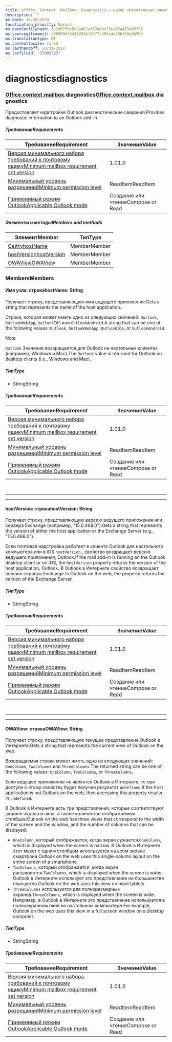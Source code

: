 ```yaml
---
title: Office. Context. Mailbox. Diagnostics — набор обязательных элементов 1,8
description: ''
ms.date: 10/30/2019
localization_priority: Normal
ms.openlocfilehash: 8b2d67fbc5eb8462af67a0dc73ce65a433ad5795
ms.sourcegitcommit: e989096f3d19761bf8477c585cde20b3f8e0b90d
ms.translationtype: MT
ms.contentlocale: ru-RU
ms.lasthandoff: 10/31/2019
ms.locfileid: "37902203"
---
```

# <a name="diagnostics"></a><span data-ttu-id="65f4b-102">diagnostics</span><span class="sxs-lookup"><span data-stu-id="65f4b-102">diagnostics</span></span>

### <a name="officeofficemdcontextofficecontextmdmailboxofficecontextmailboxmddiagnostics"></a><span data-ttu-id="65f4b-103">[Office](Office.md)[.context](Office.context.md)[.mailbox](Office.context.mailbox.md).diagnostics</span><span class="sxs-lookup"><span data-stu-id="65f4b-103">[Office](Office.md)[.context](Office.context.md)[.mailbox](Office.context.mailbox.md).diagnostics</span></span>

<span data-ttu-id="65f4b-104">Предоставляет надстройке Outlook диагностические сведения.</span><span class="sxs-lookup"><span data-stu-id="65f4b-104">Provides diagnostic information to an Outlook add-in.</span></span>

##### <a name="requirements"></a><span data-ttu-id="65f4b-105">Требования</span><span class="sxs-lookup"><span data-stu-id="65f4b-105">Requirements</span></span>

|<span data-ttu-id="65f4b-106">Требование</span><span class="sxs-lookup"><span data-stu-id="65f4b-106">Requirement</span></span>| <span data-ttu-id="65f4b-107">Значение</span><span class="sxs-lookup"><span data-stu-id="65f4b-107">Value</span></span>|
|---|---|
|[<span data-ttu-id="65f4b-108">Версия минимального набора требований к почтовому ящику</span><span class="sxs-lookup"><span data-stu-id="65f4b-108">Minimum mailbox requirement set version</span></span>](/office/dev/add-ins/reference/requirement-sets/outlook-api-requirement-sets)| <span data-ttu-id="65f4b-109">1.0</span><span class="sxs-lookup"><span data-stu-id="65f4b-109">1.0</span></span>|
|[<span data-ttu-id="65f4b-110">Минимальный уровень разрешений</span><span class="sxs-lookup"><span data-stu-id="65f4b-110">Minimum permission level</span></span>](/outlook/add-ins/understanding-outlook-add-in-permissions)| <span data-ttu-id="65f4b-111">ReadItem</span><span class="sxs-lookup"><span data-stu-id="65f4b-111">ReadItem</span></span>|
|[<span data-ttu-id="65f4b-112">Применимый режим Outlook</span><span class="sxs-lookup"><span data-stu-id="65f4b-112">Applicable Outlook mode</span></span>](/outlook/add-ins/#extension-points)| <span data-ttu-id="65f4b-113">Создание или чтение</span><span class="sxs-lookup"><span data-stu-id="65f4b-113">Compose or Read</span></span>|

##### <a name="members-and-methods"></a><span data-ttu-id="65f4b-114">Элементы и методы</span><span class="sxs-lookup"><span data-stu-id="65f4b-114">Members and methods</span></span>

| <span data-ttu-id="65f4b-115">Элемент</span><span class="sxs-lookup"><span data-stu-id="65f4b-115">Member</span></span> | <span data-ttu-id="65f4b-116">Тип</span><span class="sxs-lookup"><span data-stu-id="65f4b-116">Type</span></span> |
|--------|------|
| [<span data-ttu-id="65f4b-117">Сайту</span><span class="sxs-lookup"><span data-stu-id="65f4b-117">hostName</span></span>](#hostname-string) | <span data-ttu-id="65f4b-118">Member</span><span class="sxs-lookup"><span data-stu-id="65f4b-118">Member</span></span> |
| [<span data-ttu-id="65f4b-119">hostVersion</span><span class="sxs-lookup"><span data-stu-id="65f4b-119">hostVersion</span></span>](#hostversion-string) | <span data-ttu-id="65f4b-120">Member</span><span class="sxs-lookup"><span data-stu-id="65f4b-120">Member</span></span> |
| [<span data-ttu-id="65f4b-121">OWAView</span><span class="sxs-lookup"><span data-stu-id="65f4b-121">OWAView</span></span>](#owaview-string) | <span data-ttu-id="65f4b-122">Member</span><span class="sxs-lookup"><span data-stu-id="65f4b-122">Member</span></span> |

### <a name="members"></a><span data-ttu-id="65f4b-123">Members</span><span class="sxs-lookup"><span data-stu-id="65f4b-123">Members</span></span>

#### <a name="hostname-string"></a><span data-ttu-id="65f4b-124">Имя узла: строка</span><span class="sxs-lookup"><span data-stu-id="65f4b-124">hostName: String</span></span>

<span data-ttu-id="65f4b-125">Получает строку, представляющую имя ведущего приложения.</span><span class="sxs-lookup"><span data-stu-id="65f4b-125">Gets a string that represents the name of the host application.</span></span>

<span data-ttu-id="65f4b-126">Строка, которая может иметь одно из следующих значений: `Outlook`, `OutlookWebApp`, `OutlookIOS` или `OutlookAndroid`.</span><span class="sxs-lookup"><span data-stu-id="65f4b-126">A string that can be one of the following values: `Outlook`, `OutlookWebApp`, `OutlookIOS`, or `OutlookAndroid`.</span></span>

> [!NOTE]
> <span data-ttu-id="65f4b-127">`Outlook` Значение возвращается для Outlook на настольных клиентах (например, Windows и Mac).</span><span class="sxs-lookup"><span data-stu-id="65f4b-127">The `Outlook` value is returned for Outlook on desktop clients (i.e., Windows and Mac).</span></span>

##### <a name="type"></a><span data-ttu-id="65f4b-128">Тип</span><span class="sxs-lookup"><span data-stu-id="65f4b-128">Type</span></span>

*   <span data-ttu-id="65f4b-129">String</span><span class="sxs-lookup"><span data-stu-id="65f4b-129">String</span></span>

##### <a name="requirements"></a><span data-ttu-id="65f4b-130">Требования</span><span class="sxs-lookup"><span data-stu-id="65f4b-130">Requirements</span></span>

|<span data-ttu-id="65f4b-131">Требование</span><span class="sxs-lookup"><span data-stu-id="65f4b-131">Requirement</span></span>| <span data-ttu-id="65f4b-132">Значение</span><span class="sxs-lookup"><span data-stu-id="65f4b-132">Value</span></span>|
|---|---|
|[<span data-ttu-id="65f4b-133">Версия минимального набора требований к почтовому ящику</span><span class="sxs-lookup"><span data-stu-id="65f4b-133">Minimum mailbox requirement set version</span></span>](/office/dev/add-ins/reference/requirement-sets/outlook-api-requirement-sets)| <span data-ttu-id="65f4b-134">1.0</span><span class="sxs-lookup"><span data-stu-id="65f4b-134">1.0</span></span>|
|[<span data-ttu-id="65f4b-135">Минимальный уровень разрешений</span><span class="sxs-lookup"><span data-stu-id="65f4b-135">Minimum permission level</span></span>](/outlook/add-ins/understanding-outlook-add-in-permissions)| <span data-ttu-id="65f4b-136">ReadItem</span><span class="sxs-lookup"><span data-stu-id="65f4b-136">ReadItem</span></span>|
|[<span data-ttu-id="65f4b-137">Применимый режим Outlook</span><span class="sxs-lookup"><span data-stu-id="65f4b-137">Applicable Outlook mode</span></span>](/outlook/add-ins/#extension-points)| <span data-ttu-id="65f4b-138">Создание или чтение</span><span class="sxs-lookup"><span data-stu-id="65f4b-138">Compose or Read</span></span>|

<br>

---
---

#### <a name="hostversion-string"></a><span data-ttu-id="65f4b-139">hostVersion: строка</span><span class="sxs-lookup"><span data-stu-id="65f4b-139">hostVersion: String</span></span>

<span data-ttu-id="65f4b-140">Получает строку, представляющую версию ведущего приложения или сервера Exchange (например, "15.0.468.0").</span><span class="sxs-lookup"><span data-stu-id="65f4b-140">Gets a string that represents the version of either the host application or the Exchange Server (e.g., "15.0.468.0").</span></span>

<span data-ttu-id="65f4b-141">Если почтовая надстройка работает в клиенте Outlook для настольного компьютера или в iOS `hostVersion` , свойство возвращает версию ведущего приложения, Outlook.</span><span class="sxs-lookup"><span data-stu-id="65f4b-141">If the mail add-in is running on the Outlook desktop client or on iOS, the `hostVersion` property returns the version of the host application, Outlook.</span></span> <span data-ttu-id="65f4b-142">В Outlook в Интернете свойство возвращает версию сервера Exchange.</span><span class="sxs-lookup"><span data-stu-id="65f4b-142">In Outlook on the web, the property returns the version of the Exchange Server.</span></span>

##### <a name="type"></a><span data-ttu-id="65f4b-143">Тип</span><span class="sxs-lookup"><span data-stu-id="65f4b-143">Type</span></span>

*   <span data-ttu-id="65f4b-144">String</span><span class="sxs-lookup"><span data-stu-id="65f4b-144">String</span></span>

##### <a name="requirements"></a><span data-ttu-id="65f4b-145">Требования</span><span class="sxs-lookup"><span data-stu-id="65f4b-145">Requirements</span></span>

|<span data-ttu-id="65f4b-146">Требование</span><span class="sxs-lookup"><span data-stu-id="65f4b-146">Requirement</span></span>| <span data-ttu-id="65f4b-147">Значение</span><span class="sxs-lookup"><span data-stu-id="65f4b-147">Value</span></span>|
|---|---|
|[<span data-ttu-id="65f4b-148">Версия минимального набора требований к почтовому ящику</span><span class="sxs-lookup"><span data-stu-id="65f4b-148">Minimum mailbox requirement set version</span></span>](/office/dev/add-ins/reference/requirement-sets/outlook-api-requirement-sets)| <span data-ttu-id="65f4b-149">1.0</span><span class="sxs-lookup"><span data-stu-id="65f4b-149">1.0</span></span>|
|[<span data-ttu-id="65f4b-150">Минимальный уровень разрешений</span><span class="sxs-lookup"><span data-stu-id="65f4b-150">Minimum permission level</span></span>](/outlook/add-ins/understanding-outlook-add-in-permissions)| <span data-ttu-id="65f4b-151">ReadItem</span><span class="sxs-lookup"><span data-stu-id="65f4b-151">ReadItem</span></span>|
|[<span data-ttu-id="65f4b-152">Применимый режим Outlook</span><span class="sxs-lookup"><span data-stu-id="65f4b-152">Applicable Outlook mode</span></span>](/outlook/add-ins/#extension-points)| <span data-ttu-id="65f4b-153">Создание или чтение</span><span class="sxs-lookup"><span data-stu-id="65f4b-153">Compose or Read</span></span>|

<br>

---
---

#### <a name="owaview-string"></a><span data-ttu-id="65f4b-154">OWAView: строка</span><span class="sxs-lookup"><span data-stu-id="65f4b-154">OWAView: String</span></span>

<span data-ttu-id="65f4b-155">Получает строку, представляющую текущее представление Outlook в Интернете.</span><span class="sxs-lookup"><span data-stu-id="65f4b-155">Gets a string that represents the current view of Outlook on the web.</span></span>

<span data-ttu-id="65f4b-156">Возвращаемая строка может иметь одно из следующих значений: `OneColumn`, `TwoColumns` или `ThreeColumns`.</span><span class="sxs-lookup"><span data-stu-id="65f4b-156">The returned string can be one of the following values: `OneColumn`, `TwoColumns`, or `ThreeColumns`.</span></span>

<span data-ttu-id="65f4b-157">Если ведущее приложение не является Outlook в Интернете, то при доступе к этому свойству будет получен результат `undefined`.</span><span class="sxs-lookup"><span data-stu-id="65f4b-157">If the host application is not Outlook on the web, then accessing this property results in `undefined`.</span></span>

<span data-ttu-id="65f4b-158">В Outlook в Интернете есть три представления, которые соответствуют ширине экрана и окна, а также количество отображаемых столбцов:</span><span class="sxs-lookup"><span data-stu-id="65f4b-158">Outlook on the web has three views that correspond to the width of the screen and the window, and the number of columns that can be displayed:</span></span>

*   <span data-ttu-id="65f4b-159">`OneColumn`, который отображается, когда экран сужается.</span><span class="sxs-lookup"><span data-stu-id="65f4b-159">`OneColumn`, which is displayed when the screen is narrow.</span></span> <span data-ttu-id="65f4b-160">В Outlook в Интернете этот макет с одним столбцом используется на всем экране смартфона.</span><span class="sxs-lookup"><span data-stu-id="65f4b-160">Outlook on the web uses this single-column layout on the entire screen of a smartphone.</span></span>
*   <span data-ttu-id="65f4b-161">`TwoColumns`, который отображается, когда экран расширяется.</span><span class="sxs-lookup"><span data-stu-id="65f4b-161">`TwoColumns`, which is displayed when the screen is wider.</span></span> <span data-ttu-id="65f4b-162">Outlook в Интернете использует это представление на большинстве планшетов.</span><span class="sxs-lookup"><span data-stu-id="65f4b-162">Outlook on the web uses this view on most tablets.</span></span>
*   <span data-ttu-id="65f4b-163">`ThreeColumns` используется для полноразмерных экранов.</span><span class="sxs-lookup"><span data-stu-id="65f4b-163">`ThreeColumns`, which is displayed when the screen is wide.</span></span> <span data-ttu-id="65f4b-164">Например, в Outlook в Интернете это представление используется в полноэкранном окне на настольном компьютере.</span><span class="sxs-lookup"><span data-stu-id="65f4b-164">For example, Outlook on the web uses this view in a full screen window on a desktop computer.</span></span>

##### <a name="type"></a><span data-ttu-id="65f4b-165">Тип</span><span class="sxs-lookup"><span data-stu-id="65f4b-165">Type</span></span>

*   <span data-ttu-id="65f4b-166">String</span><span class="sxs-lookup"><span data-stu-id="65f4b-166">String</span></span>

##### <a name="requirements"></a><span data-ttu-id="65f4b-167">Требования</span><span class="sxs-lookup"><span data-stu-id="65f4b-167">Requirements</span></span>

|<span data-ttu-id="65f4b-168">Требование</span><span class="sxs-lookup"><span data-stu-id="65f4b-168">Requirement</span></span>| <span data-ttu-id="65f4b-169">Значение</span><span class="sxs-lookup"><span data-stu-id="65f4b-169">Value</span></span>|
|---|---|
|[<span data-ttu-id="65f4b-170">Версия минимального набора требований к почтовому ящику</span><span class="sxs-lookup"><span data-stu-id="65f4b-170">Minimum mailbox requirement set version</span></span>](/office/dev/add-ins/reference/requirement-sets/outlook-api-requirement-sets)| <span data-ttu-id="65f4b-171">1.0</span><span class="sxs-lookup"><span data-stu-id="65f4b-171">1.0</span></span>|
|[<span data-ttu-id="65f4b-172">Минимальный уровень разрешений</span><span class="sxs-lookup"><span data-stu-id="65f4b-172">Minimum permission level</span></span>](/outlook/add-ins/understanding-outlook-add-in-permissions)| <span data-ttu-id="65f4b-173">ReadItem</span><span class="sxs-lookup"><span data-stu-id="65f4b-173">ReadItem</span></span>|
|[<span data-ttu-id="65f4b-174">Применимый режим Outlook</span><span class="sxs-lookup"><span data-stu-id="65f4b-174">Applicable Outlook mode</span></span>](/outlook/add-ins/#extension-points)| <span data-ttu-id="65f4b-175">Создание или чтение</span><span class="sxs-lookup"><span data-stu-id="65f4b-175">Compose or Read</span></span>|
